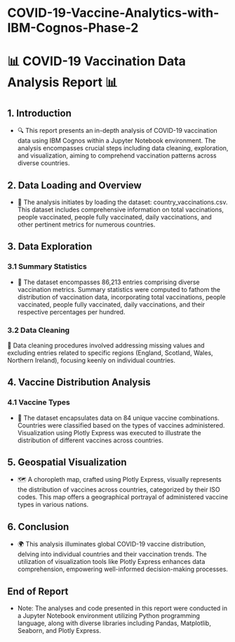# COVID-19-Vaccine-Analytics-with-IBM-Cognos-Phase-2
# 📊 COVID-19 Vaccination Data Analysis Report 📊

## 1. Introduction
- 🔍 This report presents an in-depth analysis of COVID-19 vaccination data using IBM Cognos within a Jupyter Notebook environment. The analysis encompasses crucial steps including data cleaning, exploration, and visualization, aiming to comprehend vaccination patterns across diverse countries.

## 2. Data Loading and Overview
- 📂 The analysis initiates by loading the dataset: country_vaccinations.csv. This dataset includes comprehensive information on total vaccinations, people vaccinated, people fully vaccinated, daily vaccinations, and other pertinent metrics for numerous countries.

## 3. Data Exploration
### 3.1 Summary Statistics
- 🔢 The dataset encompasses 86,213 entries comprising diverse vaccination metrics. Summary statistics were computed to fathom the distribution of vaccination data, incorporating total vaccinations, people vaccinated, people fully vaccinated, daily vaccinations, and their respective percentages per hundred.

### 3.2 Data Cleaning
🧹 Data cleaning procedures involved addressing missing values and excluding entries related to specific regions (England, Scotland, Wales, Northern Ireland), focusing keenly on individual countries.

## 4. Vaccine Distribution Analysis
### 4.1 Vaccine Types
- 💉 The dataset encapsulates data on 84 unique vaccine combinations. Countries were classified based on the types of vaccines administered. Visualization using Plotly Express was executed to illustrate the distribution of different vaccines across countries.

## 5. Geospatial Visualization
- 🗺️ A choropleth map, crafted using Plotly Express, visually represents the distribution of vaccines across countries, categorized by their ISO codes. This map offers a geographical portrayal of administered vaccine types in various nations.

##  6. Conclusion
- 🌍 This analysis illuminates global COVID-19 vaccine distribution, delving into individual countries and their vaccination trends. The utilization of visualization tools like Plotly Express enhances data comprehension, empowering well-informed decision-making processes.

## End of Report

- Note: The analyses and code presented in this report were conducted in a Jupyter Notebook environment utilizing Python programming language, along with diverse libraries including Pandas, Matplotlib, Seaborn, and Plotly Express.
